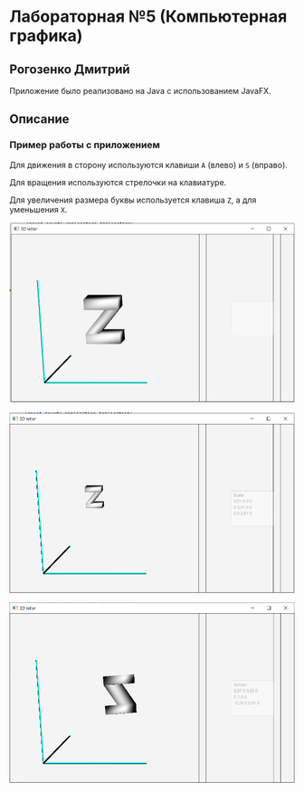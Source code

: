 # Лабораторная №5 (Компьютерная графика)

## Рогозенко Дмитрий

Приложение было реализовано на Java с использованием JavaFX.

## Описание

### Пример работы с приложением

Для движения в сторону используются клавиши ```A``` (влево) и ```S``` (вправо).

Для вращения используются стрелочки на клавиатуре.

Для увеличения размера буквы используется клавиша ```Z```, а для уменьшения ```X```.


![Work example_1](https://github.com/RedExtreme12/Lab_6/blob/master/screens/work_example_1.png)


![Work example_2](https://github.com/RedExtreme12/Lab_6/blob/master/screens/work_example_2.png)


![Work example_3](https://github.com/RedExtreme12/Lab_6/blob/master/screens/work_example_3.png)
